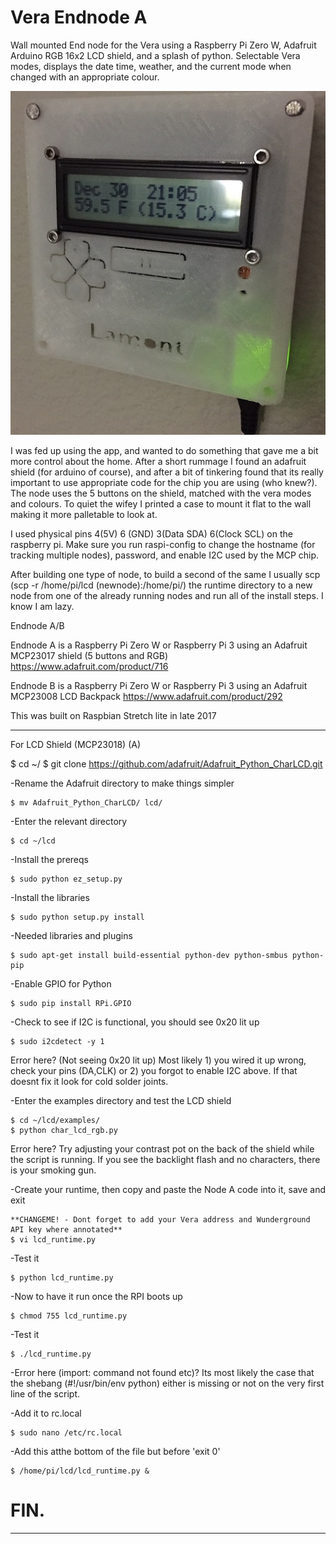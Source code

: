 # Vera Endnode A

Wall mounted End node for the Vera using a Raspberry Pi Zero W, Adafruit Arduino RGB 16x2 LCD shield, and a splash of python. Selectable Vera modes, displays the date time, weather, and the current mode when changed with an appropriate colour.

![alt text](Node_a_nominal.png "Press me buttons")

I was fed up using the app, and wanted to do something that gave me a bit more control about the home. After a short rummage I found an adafruit shield (for arduino of course), and after a bit of tinkering found that its really important to use appropriate code for the chip you are using (who knew?). The node uses the 5 buttons on the shield, matched with the vera modes and colours. To quiet the wifey I printed a case to mount it flat to the wall making it more palletable to look at. 

I used physical pins 4(5V) 6 (GND) 3(Data SDA) 6(Clock SCL) on the raspberry pi. Make sure you run raspi-config to change the hostname (for tracking multiple nodes), password, and enable I2C used by the MCP chip. 

After building one type of node, to build a second of the same I usually scp (scp -r /home/pi/lcd (newnode):/home/pi/) the runtime directory to a new node from one of the already running nodes and run all of the install steps. I know I am lazy.

Endnode A/B

Endnode A is a Raspberry Pi Zero W or Raspberry Pi 3 using an Adafruit MCP23017 shield (5 buttons and RGB)
https://www.adafruit.com/product/716

Endnode B is a Raspberry Pi Zero W or Raspberry Pi 3 using an Adafruit MCP23008 LCD Backpack
https://www.adafruit.com/product/292

This was built on Raspbian Stretch lite in late 2017
***************************************************************************************
For LCD Shield (MCP23018) (A)
	
  $ cd ~/
	$ git clone https://github.com/adafruit/Adafruit_Python_CharLCD.git

-Rename the Adafruit directory to make things simpler

	$ mv Adafruit_Python_CharLCD/ lcd/

-Enter the relevant directory

	$ cd ~/lcd

-Install the prereqs

	$ sudo python ez_setup.py

-Install the libraries

	$ sudo python setup.py install

-Needed libraries and plugins
	
	$ sudo apt-get install build-essential python-dev python-smbus python-pip

-Enable GPIO for Python

	$ sudo pip install RPi.GPIO

-Check to see if I2C is functional, you should see 0x20 lit up

	$ sudo i2cdetect -y 1

Error here? (Not seeing 0x20 lit up) Most likely 1) you wired it up wrong, check your pins (DA,CLK) or 2) you forgot to enable I2C above. If that doesnt fix it look for cold solder joints.


-Enter the examples directory and test the LCD shield
	
	$ cd ~/lcd/examples/
	$ python char_lcd_rgb.py

Error here? Try adjusting your contrast pot on the back of the shield while the script is running. If you see the backlight flash and no characters, there is your smoking gun.


-Create your runtime, then copy and paste the Node A code into it, save and exit
	
	**CHANGEME! - Dont forget to add your Vera address and Wunderground API key where annotated**
	$ vi lcd_runtime.py


-Test it

	$ python lcd_runtime.py

-Now to have it run once the RPI boots up

	$ chmod 755 lcd_runtime.py

-Test it

	$ ./lcd_runtime.py

-Error here (import: command not found etc)? Its most likely the case that the shebang (#!/usr/bin/env python) either is missing or not on the very first line of the script.

-Add it to rc.local
	
	$ sudo nano /etc/rc.local

-Add this atthe bottom of the file but before 'exit 0'
  
	$ /home/pi/lcd/lcd_runtime.py &




# FIN.



______________________________________________________________________________________________
